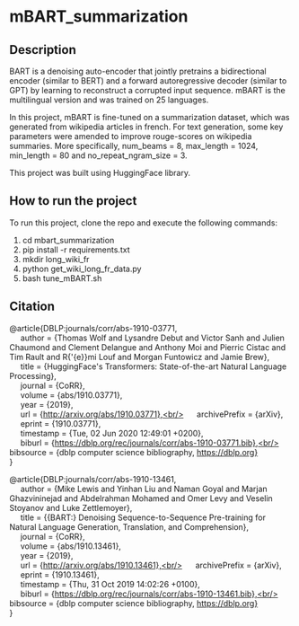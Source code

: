 # mBART_summarization

## Description

BART is a denoising auto-encoder that jointly pretrains a bidirectional encoder (similar to BERT) and a forward autoregressive decoder (similar to GPT) by learning to reconstruct a corrupted input sequence. mBART is the multilingual version and was trained on 25 languages.

In this project, mBART is fine-tuned on a summarization dataset, which was generated from wikipedia articles in french. For text generation, some key parameters were amended to improve rouge-scores on wikipedia summaries. More specifically, num_beams = 8, max_length = 1024, min_length = 80 and no_repeat_ngram_size = 3.

This project was built using HuggingFace library.

## How to run the project

To run this project, clone the repo and execute the following commands: 
1) cd mbart_summarization
2) pip install -r requirements.txt
3) mkdir long_wiki_fr 
4) python get_wiki_long_fr_data.py 
5) bash tune_mBART.sh


## Citation

@article{DBLP:journals/corr/abs-1910-03771,<br/>
&nbsp;&nbsp;&nbsp;&nbsp;  author    = {Thomas Wolf and
               Lysandre Debut and
               Victor Sanh and
               Julien Chaumond and
               Clement Delangue and
               Anthony Moi and
               Pierric Cistac and
               Tim Rault and
               R{\'{e}}mi Louf and
               Morgan Funtowicz and
               Jamie Brew},<br/>
&nbsp;&nbsp;&nbsp;&nbsp;  title     = {HuggingFace's Transformers: State-of-the-art Natural Language Processing},<br/>
&nbsp;&nbsp;&nbsp;&nbsp;  journal   = {CoRR},<br/>
&nbsp;&nbsp;&nbsp;&nbsp;  volume    = {abs/1910.03771},<br/>
&nbsp;&nbsp;&nbsp;&nbsp;  year      = {2019},<br/>
&nbsp;&nbsp;&nbsp;&nbsp;  url       = {http://arxiv.org/abs/1910.03771},<br/>
&nbsp;&nbsp;&nbsp;&nbsp;  archivePrefix = {arXiv},<br/>
&nbsp;&nbsp;&nbsp;&nbsp;  eprint    = {1910.03771},<br/>
&nbsp;&nbsp;&nbsp;&nbsp;  timestamp = {Tue, 02 Jun 2020 12:49:01 +0200},<br/>
&nbsp;&nbsp;&nbsp;&nbsp;  biburl    = {https://dblp.org/rec/journals/corr/abs-1910-03771.bib},<br/>
&nbsp;&nbsp;&nbsp;&nbsp;  bibsource = {dblp computer science bibliography, https://dblp.org}<br/>
}


@article{DBLP:journals/corr/abs-1910-13461,<br/>
&nbsp;&nbsp;&nbsp;&nbsp;  author    = {Mike Lewis and
               Yinhan Liu and
               Naman Goyal and
               Marjan Ghazvininejad and
               Abdelrahman Mohamed and
               Omer Levy and
               Veselin Stoyanov and
               Luke Zettlemoyer},<br/>
&nbsp;&nbsp;&nbsp;&nbsp;  title     = {{BART:} Denoising Sequence-to-Sequence Pre-training for Natural Language
               Generation, Translation, and Comprehension},<br/>
&nbsp;&nbsp;&nbsp;&nbsp;  journal   = {CoRR},<br/>
&nbsp;&nbsp;&nbsp;&nbsp;  volume    = {abs/1910.13461},<br/>
&nbsp;&nbsp;&nbsp;&nbsp;  year      = {2019},<br/>
&nbsp;&nbsp;&nbsp;&nbsp;  url       = {http://arxiv.org/abs/1910.13461},<br/>
&nbsp;&nbsp;&nbsp;&nbsp;  archivePrefix = {arXiv},<br/>
&nbsp;&nbsp;&nbsp;&nbsp;  eprint    = {1910.13461},<br/>
&nbsp;&nbsp;&nbsp;&nbsp;  timestamp = {Thu, 31 Oct 2019 14:02:26 +0100},<br/>
&nbsp;&nbsp;&nbsp;&nbsp;  biburl    = {https://dblp.org/rec/journals/corr/abs-1910-13461.bib},<br/>
&nbsp;&nbsp;&nbsp;&nbsp;  bibsource = {dblp computer science bibliography, https://dblp.org}<br/>
}

